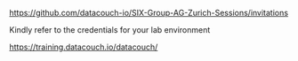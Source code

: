 https://github.com/datacouch-io/SIX-Group-AG-Zurich-Sessions/invitations

Kindly refer to the credentials for your lab environment

https://training.datacouch.io/datacouch/

